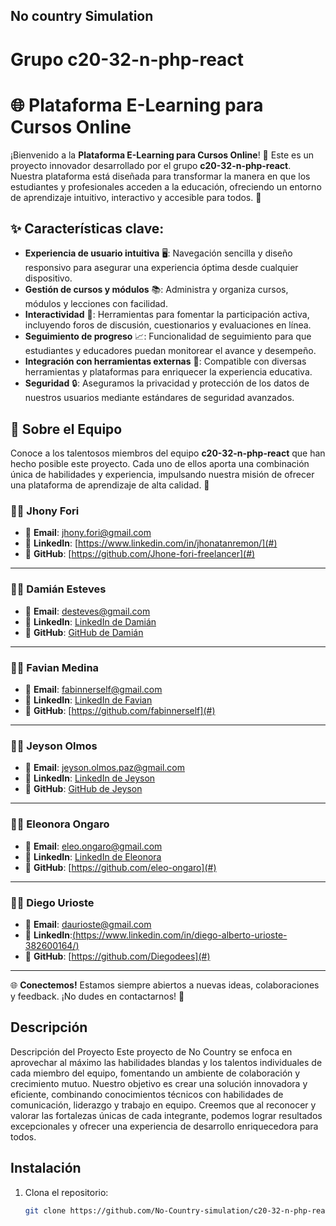 ## No country Simulation

# Grupo c20-32-n-php-react

# 🌐 Plataforma E-Learning para Cursos Online

¡Bienvenido a la **Plataforma E-Learning para Cursos Online**! 🎉 Este es un proyecto innovador desarrollado por el grupo **c20-32-n-php-react**. Nuestra plataforma está diseñada para transformar la manera en que los estudiantes y profesionales acceden a la educación, ofreciendo un entorno de aprendizaje intuitivo, interactivo y accesible para todos. 🚀

## ✨ Características clave:

- **Experiencia de usuario intuitiva** 🖥️: Navegación sencilla y diseño responsivo para asegurar una experiencia óptima desde cualquier dispositivo.
- **Gestión de cursos y módulos** 📚: Administra y organiza cursos, módulos y lecciones con facilidad.
- **Interactividad** 💬: Herramientas para fomentar la participación activa, incluyendo foros de discusión, cuestionarios y evaluaciones en línea.
- **Seguimiento de progreso** 📈: Funcionalidad de seguimiento para que estudiantes y educadores puedan monitorear el avance y desempeño.
- **Integración con herramientas externas** 🔗: Compatible con diversas herramientas y plataformas para enriquecer la experiencia educativa.
- **Seguridad** 🔒: Aseguramos la privacidad y protección de los datos de nuestros usuarios mediante estándares de seguridad avanzados.



## 🌟 Sobre el Equipo

Conoce a los talentosos miembros del equipo **c20-32-n-php-react** que han hecho posible este proyecto. Cada uno de ellos aporta una combinación única de habilidades y experiencia, impulsando nuestra misión de ofrecer una plataforma de aprendizaje de alta calidad. 🚀

### **👨‍💻 Jhony Fori**
- 📧 **Email**: [jhony.fori@gmail.com](mailto:jhony.fori@gmail.com)
- 🔗 **LinkedIn**: [https://www.linkedin.com/in/jhonatanremon/](#)
- 🐙 **GitHub**: [https://github.com/Jhone-fori-freelancer](#)

---

### **👨‍💻 Damián Esteves**
- 📧 **Email**: [desteves@gmail.com](mailto:desteves@gmail.com)
- 🔗 **LinkedIn**: [LinkedIn de Damián](#)
- 🐙 **GitHub**: [GitHub de Damián](#)

---

### **👨‍💻 Favian Medina**
- 📧 **Email**: [fabinnerself@gmail.com](mailto:fabinnerself@gmail.com)
- 🔗 **LinkedIn**: [LinkedIn de Favian](#)
- 🐙 **GitHub**: [https://github.com/fabinnerself](#)

---

### **👨‍💻 Jeyson Olmos**
- 📧 **Email**: [jeyson.olmos.paz@gmail.com](mailto:jeyson.olmos.paz@gmail.com)
- 🔗 **LinkedIn**: [LinkedIn de Jeyson](#)
- 🐙 **GitHub**: [GitHub de Jeyson](#)

---

### **👩‍💻 Eleonora Ongaro**
- 📧 **Email**: [eleo.ongaro@gmail.com](mailto:eleo.ongaro@gmail.com)
- 🔗 **LinkedIn**: [LinkedIn de Eleonora](#)
- 🐙 **GitHub**: [https://github.com/eleo-ongaro](#)

---

### **👨‍💻 Diego Urioste**
- 📧 **Email**: [daurioste@gmail.com](mailto:daurioste@gmail.com)
- 🔗 **LinkedIn**:[(https://www.linkedin.com/in/diego-alberto-urioste-382600164/)](#)
- 🐙 **GitHub**: [https://github.com/Diegodees](#)

---
🌐 **Conectemos!** Estamos siempre abiertos a nuevas ideas, colaboraciones y feedback. ¡No dudes en contactarnos! 🤝



## Descripción

Descripción del Proyecto
Este proyecto de No Country se enfoca en aprovechar al máximo las habilidades blandas y los talentos individuales de cada miembro del equipo, fomentando un ambiente de colaboración y crecimiento mutuo. Nuestro objetivo es crear una solución innovadora y eficiente, combinando conocimientos técnicos con habilidades de comunicación, liderazgo y trabajo en equipo. Creemos que al reconocer y valorar las fortalezas únicas de cada integrante, podemos lograr resultados excepcionales y ofrecer una experiencia de desarrollo enriquecedora para todos.

## Instalación

1. Clona el repositorio:
   ```bash
   git clone https://github.com/No-Country-simulation/c20-32-n-php-react.git
